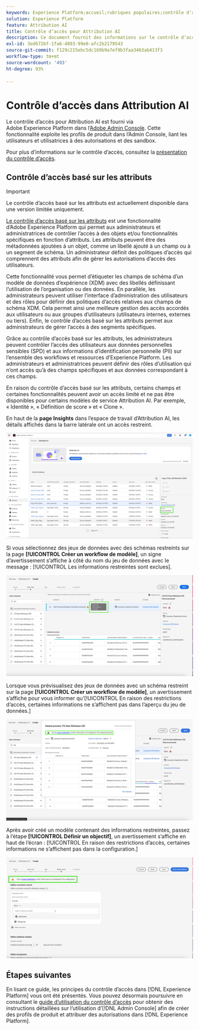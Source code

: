 ```yaml
---
keywords: Experience Platform;accueil;rubriques populaires;contrôle dʼaccès;adobe admin console
solution: Experience Platform
feature: Attribution AI
title: Contrôle d’accès pour Attribution AI
description: Ce document fournit des informations sur le contrôle d’accès basé sur les attributs pour Attribution AI.
exl-id: 3ed672bf-1fa6-4893-99e0-afc2b2179543
source-git-commit: f129c215ebc5dc169b9a7ef9b3faa3463ab413f3
workflow-type: tm+mt
source-wordcount: '493'
ht-degree: 93%

---
```


# Contrôle d’accès dans Attribution AI

Le contrôle d’accès pour Attribution AI est fourni via Adobe Experience Platform dans l’[Adobe Admin Console](https://adminconsole.adobe.com/). Cette fonctionnalité exploite les profils de produit dans l’Admin Console, liant les utilisateurs et utilisatrices à des autorisations et des sandbox.

Pour plus d’informations sur le contrôle d’accès, consultez la [présentation du contrôle d’accès](../../../access-control/home.md).

## Contrôle d’accès basé sur les attributs

>[!IMPORTANT]
>
>Le contrôle d’accès basé sur les attributs est actuellement disponible dans une version limitée uniquement.

[Le contrôle d’accès basé sur les attributs](../../../access-control/abac/overview.md) est une fonctionnalité d’Adobe Experience Platform qui permet aux administrateurs et administratrices de contrôler l’accès à des objets et/ou fonctionnalités spécifiques en fonction d’attributs. Les attributs peuvent être des métadonnées ajoutées à un objet, comme un libellé ajouté à un champ ou à un segment de schéma. Un administrateur définit des politiques d’accès qui comprennent des attributs afin de gérer les autorisations d’accès des utilisateurs.

Cette fonctionnalité vous permet d’étiqueter les champs de schéma d’un modèle de données d’expérience (XDM) avec des libellés définissant l’utilisation de l’organisation ou des données. En parallèle, les administrateurs peuvent utiliser l’interface d’administration des utilisateurs et des rôles pour définir des politiques d’accès relatives aux champs de schéma XDM. Cela permet ainsi une meilleure gestion des accès accordés aux utilisateurs ou aux groupes d’utilisateurs (utilisateurs internes, externes ou tiers). Enfin, le contrôle d’accès basé sur les attributs permet aux administrateurs de gérer l’accès à des segments spécifiques.

Grâce au contrôle d’accès basé sur les attributs, les administrateurs peuvent contrôler l’accès des utilisateurs aux données personnelles sensibles (SPD) et aux informations d’identification personnelle (PII) sur l’ensemble des workflows et ressources d’Experience Platform. Les administrateurs et administratrices peuvent définir des rôles d’utilisation qui n’ont accès qu’à des champs spécifiques et aux données correspondant à ces champs.

En raison du contrôle d’accès basé sur les attributs, certains champs et certaines fonctionnalités peuvent avoir un accès limité et ne pas être disponibles pour certains modèles de service Attribution AI. Par exemple, « Identité », « Définition de score » et « Clone ».

En haut de la **page Insights** dans l’espace de travail d’Attribution AI, les détails affichés dans la barre latérale ont un accès restreint.

![L’espace de travail d’Attribution AI avec les champs de schéma restreints mis en surbrillance.](../images/user-guide/access-restricted.png)

Si vous sélectionnez des jeux de données avec des schémas restreints sur la page **[!UICONTROL Créer un workflow de modèle]**, un signe d’avertissement s’affiche à côté du nom du jeu de données avec le message : [!UICONTROL Les informations restreintes sont exclues].

![L’espace de travail d’Attribution AI avec les champs de jeu de données restreints mis en surbrillance.](../images/user-guide/restricted-info-excluded.png)

Lorsque vous prévisualisez des jeux de données avec un schéma restreint sur la page **[!UICONTROL Créer un workflow de modèle]**, un avertissement s’affiche pour vous informer qu’[!UICONTROL En raison des restrictions d’accès, certaines informations ne s’affichent pas dans l’aperçu du jeu de données.]

![L’espace de travail d’Attribution AI avec les résultats des champs de schéma prévisualisés restreints mis en surbrillance.](../images/user-guide/restricted-dataset-preview.png)

Après avoir créé un modèle contenant des informations restreintes, passez à l’étape **[!UICONTROL Définir un objectif]**, un avertissement s’affiche en haut de l’écran : [!UICONTROL En raison des restrictions d’accès, certaines informations ne s’affichent pas dans la configuration.]

![L’espace de travail d’Attribution AI avec les champs restreints des résultats du modèle mis en surbrillance.](../images/user-guide/information-not-displayed-save-and-exit.png)

## Étapes suivantes

En lisant ce guide, les principes du contrôle dʼaccès dans [!DNL Experience Platform] vous ont été présentés. Vous pouvez désormais poursuivre en consultant le [guide dʼutilisation du contrôle dʼaccès](../overview.md) pour obtenir des instructions détaillées sur lʼutilisation dʼ[!DNL Admin Console] afin de créer des profils de produit et attribuer des autorisations dans [!DNL Experience Platform].
